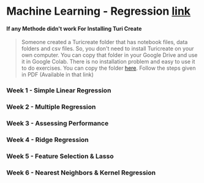 # Machine Learning - Regression [link](https://www.coursera.org/learn/ml-regression)


#### If any Methode didn't work For Installing Turi Create
> Someone created a Turicreate folder that has notebook files, data folders and csv files. So, you don't need to install Turicreate on your own computer. You can copy that folder in your Google Drive and use it in Google Colab. There is no installation problem and easy to use it to do exercises. You can copy the folder [here](https://drive.google.com/drive/folders/1Facb-igSHGcDi6UI1XsWgvYIcnYr5t1k?usp=sharing).
> Follow the steps given in PDF (Available in that link)

### Week 1 - Simple Linear Regression
### Week 2 - Multiple Regression
### Week 3 - Assessing Performance
### Week 4 - Ridge Regression
### Week 5 - Feature Selection & Lasso
### Week 6 - Nearest Neighbors & Kernel Regression

